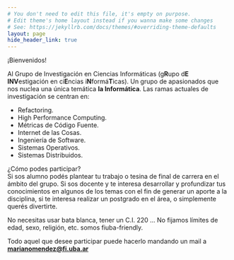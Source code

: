 ```yaml
---
# You don't need to edit this file, it's empty on purpose.
# Edit theme's home layout instead if you wanna make some changes
# See: https://jekyllrb.com/docs/themes/#overriding-theme-defaults
layout: page
hide_header_link: true
---
```


¡Bienvenidos! 

Al Grupo de Investigación en Ciencias Informáticas (g**R**upo d**E** **INV**estigación en ci**E**ncias i**N**formá**T**icas). Un grupo de apasionados que nos nuclea una única temática **la Informática**. Las ramas actuales de investigación se centran en:

* Refactoring.
* High Performance Computing.
* Métricas de Código Fuente.
* Internet de las Cosas.
* Ingeniería de Software.
* Sistemas Operativos.
* Sistemas Distribuidos.

¿Cómo podes participar?  
Si sos alumno podés plantear tu trabajo o tesina de final de carrera en el ámbito del grupo. Si sos docente y te interesa desarrollar y profundizar tus conocimientos en algunos de los temas con el fin de generar un aporte a la disciplina, si te interesa realizar un postgrado en el área, o simplemente querés divertirte.  

No necesitas usar bata blanca, tener un C.I. 220 ...  No fijamos límites de edad, sexo, religión, etc. somos fiuba-friendly.  

Todo aquel que desee participar puede hacerlo mandando un mail a **marianomendez@fi.uba.ar**

